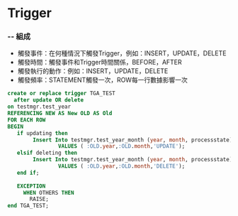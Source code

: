 # Trigger

### -- 組成

* 觸發事件：在何種情況下觸發Trigger，例如：INSERT，UPDATE，DELETE
* 觸發時間：觸發事件和Trigger時間關係，BEFORE，AFTER
* 觸發執行的動作：例如：INSERT，UPDATE，DELETE
* 觸發頻率：STATEMENT觸發一次，ROW每一行數據影響一次

```sql
create or replace trigger TGA_TEST
  after update OR delete 
on testmgr.test_year
REFERENCING NEW AS New OLD AS Old
FOR EACH ROW
BEGIN
   if updating then
        Insert Into testmgr.test_year_month (year, month, processstate)
                VALUES ( :OLD.year,:OLD.month,'UPDATE');
   elsif deleting then
        Insert Into testmgr.test_year_month (year, month, processstate)
                VALUES ( :OLD.year,:OLD.month,'DELETE');        
   end if;
   
   EXCEPTION
     WHEN OTHERS THEN
       RAISE;  
end TGA_TEST;
```

